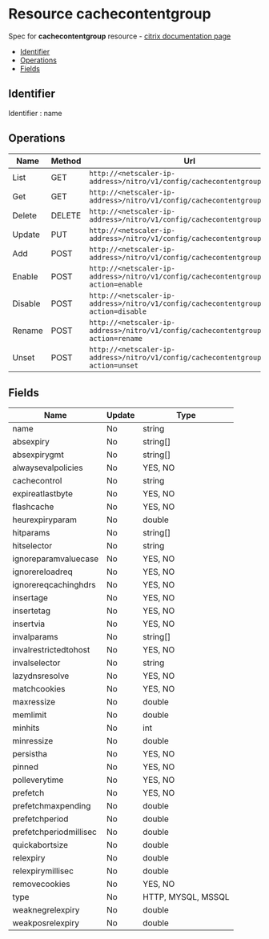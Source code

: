 # Resource cachecontentgroup

Spec for **cachecontentgroup** resource - [citrix documentation page](https://developer-docs.citrix.com/projects/netscaler-nitro-api/en/12.0/configuration/integrated-caching/cachecontentgroup/cachecontentgroup/)

- [Identifier](#identifier)
- [Operations](#operations)
- [Fields](#fields)

## Identifier

Identifier : name

## Operations

| Name | Method | Url |
|----|----|----|
| List | GET | `http://<netscaler-ip-address>/nitro/v1/config/cachecontentgroup` |
| Get | GET | `http://<netscaler-ip-address>/nitro/v1/config/cachecontentgroup/<name>` |
| Delete | DELETE | `http://<netscaler-ip-address>/nitro/v1/config/cachecontentgroup/<name>` |
| Update | PUT | `http://<netscaler-ip-address>/nitro/v1/config/cachecontentgroup` |
| Add | POST | `http://<netscaler-ip-address>/nitro/v1/config/cachecontentgroup` |
| Enable | POST | `http://<netscaler-ip-address>/nitro/v1/config/cachecontentgroup?action=enable` |
| Disable | POST | `http://<netscaler-ip-address>/nitro/v1/config/cachecontentgroup?action=disable` |
| Rename | POST | `http://<netscaler-ip-address>/nitro/v1/config/cachecontentgroup?action=rename` |
| Unset | POST | `http://<netscaler-ip-address>/nitro/v1/config/cachecontentgroup?action=unset` |

## Fields

| Name | Update | Type |
|----|----|----|
| name | No | string |
| absexpiry | No | string[] |
| absexpirygmt | No | string[] |
| alwaysevalpolicies | No | YES, NO |
| cachecontrol | No | string |
| expireatlastbyte | No | YES, NO |
| flashcache | No | YES, NO |
| heurexpiryparam | No | double |
| hitparams | No | string[] |
| hitselector | No | string |
| ignoreparamvaluecase | No | YES, NO |
| ignorereloadreq | No | YES, NO |
| ignorereqcachinghdrs | No | YES, NO |
| insertage | No | YES, NO |
| insertetag | No | YES, NO |
| insertvia | No | YES, NO |
| invalparams | No | string[] |
| invalrestrictedtohost | No | YES, NO |
| invalselector | No | string |
| lazydnsresolve | No | YES, NO |
| matchcookies | No | YES, NO |
| maxressize | No | double |
| memlimit | No | double |
| minhits | No | int |
| minressize | No | double |
| persistha | No | YES, NO |
| pinned | No | YES, NO |
| polleverytime | No | YES, NO |
| prefetch | No | YES, NO |
| prefetchmaxpending | No | double |
| prefetchperiod | No | double |
| prefetchperiodmillisec | No | double |
| quickabortsize | No | double |
| relexpiry | No | double |
| relexpirymillisec | No | double |
| removecookies | No | YES, NO |
| type | No | HTTP, MYSQL, MSSQL |
| weaknegrelexpiry | No | double |
| weakposrelexpiry | No | double |

